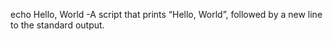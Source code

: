 echo Hello, World -A  script that prints “Hello, World”, followed by a new line to the standard output.
